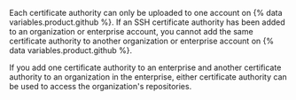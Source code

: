 Each certificate authority can only be uploaded to one account on {% data variables.product.github %}. If an SSH certificate authority has been added to an organization or enterprise account, you cannot add the same certificate authority to another organization or enterprise account on {% data variables.product.github %}.

If you add one certificate authority to an enterprise and another certificate authority to an organization in the enterprise, either certificate authority can be used to access the organization's repositories.
